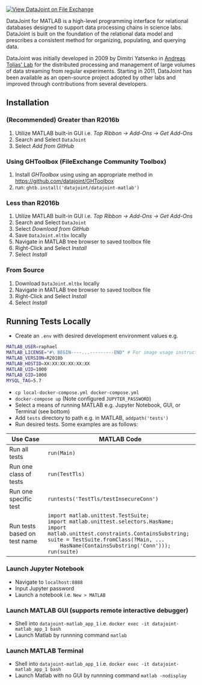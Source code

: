 [![View DataJoint on File Exchange](https://www.mathworks.com/matlabcentral/images/matlab-file-exchange.svg)](https://www.mathworks.com/matlabcentral/fileexchange/63218-datajoint)

DataJoint for MATLAB is a high-level programming interface for relational databases designed to support data processing chains in science labs. DataJoint is built on the foundation of the relational data model and prescribes a consistent method for organizing, populating, and querying data.

DataJoint was initially developed in 2009 by Dimitri Yatsenko in [Andreas Tolias' Lab](http://toliaslab.org) for the distributed processing and management of large volumes of data streaming from regular experiments. Starting in 2011, DataJoint has been available as an open-source project adopted by other labs and improved through contributions from several developers.


## Installation

### (Recommended) Greater than R2016b

1. Utilize MATLAB built-in GUI i.e. *Top Ribbon -> Add-Ons -> Get Add-Ons*
2. Search and Select `DataJoint`
3. Select *Add from GitHub*

### Using GHToolbox (FileExchange Community Toolbox)

1. Install *GHToolbox* using using an appropriate method in https://github.com/datajoint/GHToolbox
2. run: `ghtb.install('datajoint/datajoint-matlab')`

### Less than R2016b

1. Utilize MATLAB built-in GUI i.e. *Top Ribbon -> Add-Ons -> Get Add-Ons*
2. Search and Select `DataJoint`
3. Select *Download from GitHub*
4. Save `DataJoint.mltbx` locally
5. Navigate in MATLAB tree browser to saved toolbox file
6. Right-Click and Select *Install*
7. Select *Install*

### From Source

1. Download `DataJoint.mltbx` locally
2. Navigate in MATLAB tree browser to saved toolbox file
3. Right-Click and Select *Install*
4. Select *Install*

## Running Tests Locally

* Create an `.env` with desired development environment values e.g.
``` sh
MATLAB_USER=raphael
MATLAB_LICENSE="#\ BEGIN----...---------END" # For image usage instructions see https://github.com/guzman-raphael/matlab, https://hub.docker.com/r/raphaelguzman/matlab
MATLAB_VERSION=R2018b
MATLAB_HOSTID=XX:XX:XX:XX:XX:XX
MATLAB_UID=1000
MATLAB_GID=1000
MYSQL_TAG=5.7
```
* `cp local-docker-compose.yml docker-compose.yml`
* `docker-compose up` (Note configured `JUPYTER_PASSWORD`)
* Select a means of running MATLAB e.g. Jupyter Notebook, GUI, or Terminal (see bottom)
* Add `tests` directory to path e.g. in MATLAB, `addpath('tests')`
* Run desired tests. Some examples are as follows:

| Use Case                     | MATLAB Code                                                                    |
| ---------------------------- | ------------------------------------------------------------------------------ |
| Run all tests                | `run(Main)`                                                              |
| Run one class of tests       | `run(TestTls)`                                                           |
| Run one specific test        | `runtests('TestTls/testInsecureConn')`                                   |
| Run tests based on test name | `import matlab.unittest.TestSuite;`<br>`import matlab.unittest.selectors.HasName;`<br>`import matlab.unittest.constraints.ContainsSubstring;`<br>`suite = TestSuite.fromClass(?Main, ... `<br><code>&nbsp;&nbsp;&nbsp;&nbsp;</code>`HasName(ContainsSubstring('Conn')));`<br>`run(suite)`|


### Launch Jupyter Notebook

* Navigate to `localhost:8888`
* Input Jupyter password
* Launch a notebook i.e. `New > MATLAB`


### Launch MATLAB GUI (supports remote interactive debugger)

* Shell into `datajoint-matlab_app_1` i.e. `docker exec -it datajoint-matlab_app_1 bash`
* Launch Matlab by runnning command `matlab`


### Launch MATLAB Terminal

* Shell into `datajoint-matlab_app_1` i.e. `docker exec -it datajoint-matlab_app_1 bash`
* Launch Matlab with no GUI by runnning command `matlab -nodisplay`